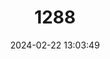---
title: "1288"
category: "Anetia jaegeri"
draft: false
date: 2024-02-22 13:03:49
languages:
  English: ["Jaeger's Anetia"]
---